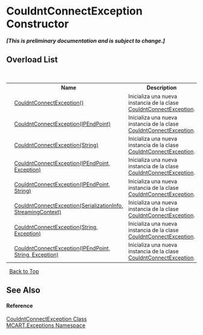 # CouldntConnectException Constructor 
 _**\[This is preliminary documentation and is subject to change.\]**_


## Overload List
&nbsp;<table><tr><th></th><th>Name</th><th>Description</th></tr><tr><td>![Public method](media/pubmethod.gif "Public method")</td><td><a href="b0883c8d-21c8-e70e-dc60-0fe9b5643d00">CouldntConnectException()</a></td><td>
Inicializa una nueva instancia de la clase <a href="1f33e8cf-489f-8346-eeac-bb1aff729bf7">CouldntConnectException</a>.</td></tr><tr><td>![Public method](media/pubmethod.gif "Public method")</td><td><a href="65a7050a-5e10-7786-6c3f-2bf4887ae9c5">CouldntConnectException(IPEndPoint)</a></td><td>
Inicializa una nueva instancia de la clase <a href="1f33e8cf-489f-8346-eeac-bb1aff729bf7">CouldntConnectException</a>.</td></tr><tr><td>![Public method](media/pubmethod.gif "Public method")</td><td><a href="6c65ed9d-00b2-a448-2ef6-9576cf313c5d">CouldntConnectException(String)</a></td><td>
Inicializa una nueva instancia de la clase <a href="1f33e8cf-489f-8346-eeac-bb1aff729bf7">CouldntConnectException</a>.</td></tr><tr><td>![Public method](media/pubmethod.gif "Public method")</td><td><a href="802424a7-a812-5c29-7084-18d8a76bcc4e">CouldntConnectException(IPEndPoint, Exception)</a></td><td>
Inicializa una nueva instancia de la clase <a href="1f33e8cf-489f-8346-eeac-bb1aff729bf7">CouldntConnectException</a>.</td></tr><tr><td>![Public method](media/pubmethod.gif "Public method")</td><td><a href="45d190d8-fe5b-68b5-df9b-b28449d23ad0">CouldntConnectException(IPEndPoint, String)</a></td><td>
Inicializa una nueva instancia de la clase <a href="1f33e8cf-489f-8346-eeac-bb1aff729bf7">CouldntConnectException</a>.</td></tr><tr><td>![Protected method](media/protmethod.gif "Protected method")</td><td><a href="78b42a1b-147a-d92c-8522-d6b1b82525f3">CouldntConnectException(SerializationInfo, StreamingContext)</a></td><td>
Inicializa una nueva instancia de la clase <a href="1f33e8cf-489f-8346-eeac-bb1aff729bf7">CouldntConnectException</a>.</td></tr><tr><td>![Public method](media/pubmethod.gif "Public method")</td><td><a href="944403e0-944c-05a2-e8af-721e8ee836a6">CouldntConnectException(String, Exception)</a></td><td>
Inicializa una nueva instancia de la clase <a href="1f33e8cf-489f-8346-eeac-bb1aff729bf7">CouldntConnectException</a>.</td></tr><tr><td>![Public method](media/pubmethod.gif "Public method")</td><td><a href="458a0f7a-4558-3b78-af21-f0e12ac2533a">CouldntConnectException(IPEndPoint, String, Exception)</a></td><td>
Inicializa una nueva instancia de la clase <a href="1f33e8cf-489f-8346-eeac-bb1aff729bf7">CouldntConnectException</a>.</td></tr></table>&nbsp;
<a href="#couldntconnectexception-constructor">Back to Top</a>

## See Also


#### Reference
<a href="1f33e8cf-489f-8346-eeac-bb1aff729bf7">CouldntConnectException Class</a><br /><a href="36e6166c-cb29-ee06-1b8a-ebc61fae7b0a">MCART.Exceptions Namespace</a><br />
